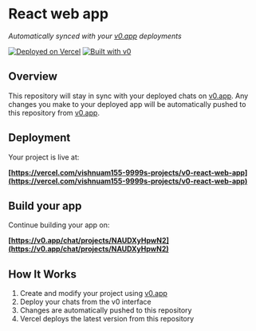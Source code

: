 # React web app

*Automatically synced with your [v0.app](https://v0.app) deployments*

[![Deployed on Vercel](https://img.shields.io/badge/Deployed%20on-Vercel-black?style=for-the-badge&logo=vercel)](https://vercel.com/vishnuam155-9999s-projects/v0-react-web-app)
[![Built with v0](https://img.shields.io/badge/Built%20with-v0.app-black?style=for-the-badge)](https://v0.app/chat/projects/NAUDXyHpwN2)

## Overview

This repository will stay in sync with your deployed chats on [v0.app](https://v0.app).
Any changes you make to your deployed app will be automatically pushed to this repository from [v0.app](https://v0.app).

## Deployment

Your project is live at:

**[https://vercel.com/vishnuam155-9999s-projects/v0-react-web-app](https://vercel.com/vishnuam155-9999s-projects/v0-react-web-app)**

## Build your app

Continue building your app on:

**[https://v0.app/chat/projects/NAUDXyHpwN2](https://v0.app/chat/projects/NAUDXyHpwN2)**

## How It Works

1. Create and modify your project using [v0.app](https://v0.app)
2. Deploy your chats from the v0 interface
3. Changes are automatically pushed to this repository
4. Vercel deploys the latest version from this repository